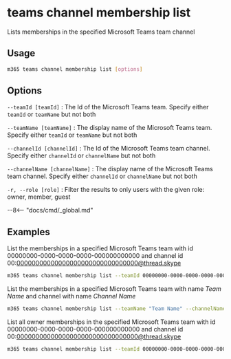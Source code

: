 # teams channel membership list

Lists memberships in the specified Microsoft Teams team channel

## Usage

```sh
m365 teams channel membership list [options]
```

## Options

`--teamId [teamId]`
: The Id of the Microsoft Teams team. Specify either `teamId` or `teamName` but not both

`--teamName [teamName]`
: The display name of the Microsoft Teams team. Specify either `teamId` or `teamName` but not both

`--channelId [channelId]`
: The Id of the Microsoft Teams team channel. Specify either `channelId` or `channelName` but not both

`--channelName [channelName]`
: The display name of the Microsoft Teams team channel. Specify either `channelId` or `channelName` but not both

`-r, --role [role]`
: Filter the results to only users with the given role: owner, member, guest

--8<-- "docs/cmd/_global.md"

## Examples
  
List the memberships in a specified Microsoft Teams team with id 00000000-0000-0000-0000-000000000000 and channel id 00:00000000000000000000000000000000@thread.skype

```sh
m365 teams channel membership list --teamId 00000000-0000-0000-0000-000000000000 --channelId 00:00000000000000000000000000000000@thread.skype
```

List the memberships in a specified Microsoft Teams team with name _Team Name_ and channel with name _Channel Name_

```sh
m365 teams channel membership list --teamName "Team Name" --channelName "Channel Name"
```

List all owner memberships in the specified Microsoft Teams team with id 00000000-0000-0000-0000-000000000000 and channel id 00:00000000000000000000000000000000@thread.skype

```sh
m365 teams channel membership list --teamId 00000000-0000-0000-0000-000000000000 --channelId 00:00000000000000000000000000000000@thread.skype --role owner
```